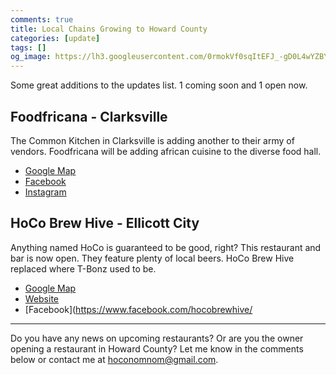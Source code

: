 ```yaml
---
comments: true
title: Local Chains Growing to Howard County
categories: [update]
tags: []
og_image: https://lh3.googleusercontent.com/0rmokVf0sqItEFJ_-gD0L4wYZBYioPO8jzC_zco0jB5L0iSAPkmQZxLNSZkxahEOjH3cqZWgfv0XRt61uSEnUI7mILnwF6vw88pRkRiTPbZxHlO7jJCbnVzJbqF3LN0WIel2KuMGKQ=w400
---
```


Some great additions to the updates list. 1 coming soon and 1 open now.

<!--more-->

## Foodfricana - Clarksville
The Common Kitchen in Clarksville is adding another to their army of vendors. Foodfricana will be adding african cuisine to the diverse food hall. 

* [Google Map](https://goo.gl/maps/qe1PWQYSsbz6qgt19)
* [Facebook](https://www.facebook.com/FOODFRICANA/)
* [Instagram](https://www.instagram.com/foodfricana/)

## HoCo Brew Hive - Ellicott City
Anything named HoCo is guaranteed to be good, right? This restaurant and bar is now open. They feature plenty of local beers. HoCo Brew Hive replaced where T-Bonz used to be.

* [Google Map](https://goo.gl/maps/fkar5qBNMvfpBqbN6)
* [Website](http://hocobrewhive.com/)
* [Facebook](https://www.facebook.com/hocobrewhive/

----

Do you have any news on upcoming restaurants? Or are you the owner opening a restaurant in Howard County? Let me know in the comments below or contact me at [hoconomnom@gmail.com](mailto:hoconomnom@gmail.com).
